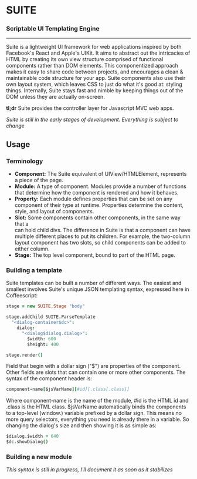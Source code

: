 # SUITE
### Scriptable UI Templating Engine
***

Suite is a lightweight UI framework for web applications inspired by both Facebook's React
and Apple's UIKit. It aims to abstract out the intricacies of HTML by creating its own view
structure comprised of functional components rather than DOM elements. This componentized
approach makes it easy to share code between projects, and encourages a clean & maintainable
code structure for your app. Suite components also use their own layout system, which leaves
CSS to just do what it's good at: styling things. Internally, Suite stays fast and nimble by
keeping things out of the DOM unless they are actually on-screen.

**tl;dr** Suite provides the controller layer for Javascript MVC web apps.

*Suite is still in the early stages of development. Everything is subject to change*

## Usage
### Terminology
* **Component:** The Suite equivalent of UIView/HTMLElement, represents a piece of the page.
* **Module:** A type of component. Modules provide a number of functions that determine how
  the component is rendered and how it behaves.
* **Property:** Each module defines properties that can be set on any component of their type
  at runtime. Properties determine the content, style, and layout of components.
* **Slot:** Some components contain other components, in the same way that a <div> can hold
  child divs. The difference in Suite is that a component can have multiple different places
  to put its children. For example, the two-column layout component has two slots, so child
  components can be added to either column.
* **Stage:** The top level component, bound to part of the HTML page.

### Building a template
Suite templates can be built a number of different ways. The easiest and smallest involves
Suite's unique JSON templating syntax, expressed here in Coffeescript:

```coffeescript
stage = new SUITE.Stage "body"

stage.addChild SUITE.ParseTemplate
  "<dialog-container$dc>":
    dialog:
      "<dialog$dialog.dialog>":
        $width: 600
        $height: 400

stage.render()
```

Field that begin with a dollar sign ("$") are properties of the component. Other fields are
slots that can contain one or more other components. The syntax of the component header is:

```coffeescript
component-name[$jsVarName][#id][.class[.class]]
```

Where component-name is the name of the module, #id is the HTML id and .class is the HTML
class. $jsVarName automatically binds the components to a top-level (window.) variable
prefixed by a dollar sign. This means no more query selectors, everything you need is already
there in a variable. So changing the dialog's size and then showing it is as simple as:

```coffeescript
$dialog.$width = 640
$dc.showDialog()
```

### Building a new module

*This syntax is still in progress, I'll document it as soon as it stabilizes*
